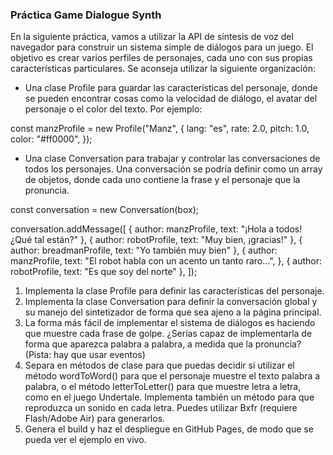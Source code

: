 ### Práctica Game Dialogue Synth

En la siguiente práctica, vamos a utilizar la API de síntesis de voz del navegador para construir un sistema simple de diálogos para un juego. El objetivo es crear varios perfiles de personajes, cada uno con sus propias características particulares. Se aconseja utilizar la siguiente organización:

  - Una clase Profile para guardar las características del personaje, donde se pueden encontrar cosas como la velocidad de diálogo, el avatar del personaje o el color del texto. Por ejemplo:

const manzProfile = new Profile("Manz", {
  lang: "es",
  rate: 2.0,
  pitch: 1.0,
  color: "#ff0000",
});

- Una clase Conversation para trabajar y controlar las conversaciones de todos los personajes. Una conversación se podría definir como un array de objetos, donde cada uno contiene la frase y el personaje que la pronuncia.

const conversation = new Conversation(box);

conversation.addMessage([
  { author: manzProfile, text: "¡Hola a todos! ¿Qué tal están?" },
  { author: robotProfile, text: "Muy bien, ¡gracias!" },
  { author: breadmanProfile, text: "Yo también muy bien" },
  {
    author: manzProfile,
    text: "El robot habla con un acento un tanto raro...",
  },
  { author: robotProfile, text: "Es que soy del norte" },
]);


1. Implementa la clase Profile para definir las características del personaje.
2. Implementa la clase Conversation para definir la conversación global y su manejo del sintetizador de forma que sea ajeno a la página principal.
3. La forma más fácil de implementar el sistema de diálogos es haciendo que muestre cada frase de golpe. ¿Serías capaz de implementarla de forma que aparezca palabra a palabra, a medida que la pronuncia? (Pista: hay que usar eventos)
4. Separa en métodos de clase para que puedas decidir si utilizar el método wordToWord() para que el personaje muestre el texto palabra a palabra, o el método letterToLetter() para que muestre letra a letra, como en el juego Undertale. Implementa también un método para que reproduzca un sonido en cada letra. Puedes utilizar Bxfr (requiere Flash/Adobe Air) para generarlos.
5. Genera el build y haz el despliegue en GitHub Pages, de modo que se pueda ver el ejemplo en vivo.
